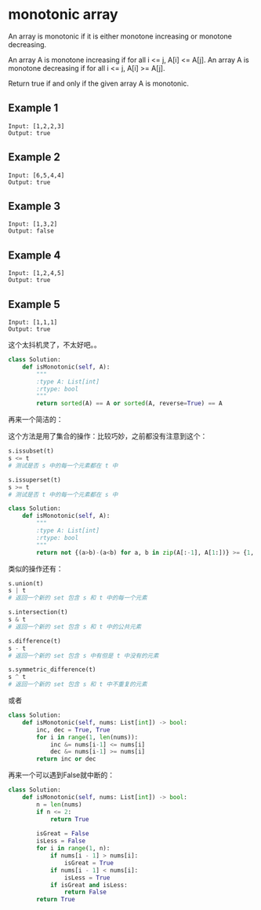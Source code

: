# monotonic array

An array is monotonic if it is either monotone increasing or monotone decreasing.

An array A is monotone increasing if for all i <= j, A[i] <= A[j].  An array A is monotone decreasing if for all i <= j, A[i] >= A[j].

Return true if and only if the given array A is monotonic.

## Example 1

```text
Input: [1,2,2,3]
Output: true
```

## Example 2

```text
Input: [6,5,4,4]
Output: true
```

## Example 3

```text
Input: [1,3,2]
Output: false
```

## Example 4

```text
Input: [1,2,4,5]
Output: true
```

## Example 5

```text
Input: [1,1,1]
Output: true
```

这个太抖机灵了，不太好吧。。

```python
class Solution:
    def isMonotonic(self, A):
        """
        :type A: List[int]
        :rtype: bool
        """
        return sorted(A) == A or sorted(A, reverse=True) == A
```

再来一个简洁的：

这个方法是用了集合的操作：比较巧妙，之前都没有注意到这个：
```Python
s.issubset(t)  
s <= t  
# 测试是否 s 中的每一个元素都在 t 中  

s.issuperset(t)  
s >= t  
# 测试是否 t 中的每一个元素都在 s 中  
```

```Python
class Solution:
    def isMonotonic(self, A):
        """
        :type A: List[int]
        :rtype: bool
        """
        return not {(a>b)-(a<b) for a, b in zip(A[:-1], A[1:])} >= {1, -1}
```

类似的操作还有：

```python
s.union(t)  
s | t  
# 返回一个新的 set 包含 s 和 t 中的每一个元素  

s.intersection(t)  
s & t  
# 返回一个新的 set 包含 s 和 t 中的公共元素  

s.difference(t)  
s - t  
# 返回一个新的 set 包含 s 中有但是 t 中没有的元素  

s.symmetric_difference(t)  
s ^ t  
# 返回一个新的 set 包含 s 和 t 中不重复的元素  

```

或者

```python
class Solution:
    def isMonotonic(self, nums: List[int]) -> bool:
        inc, dec = True, True
        for i in range(1, len(nums)):
            inc &= nums[i-1] <= nums[i]
            dec &= nums[i-1] >= nums[i]
        return inc or dec
```

再来一个可以遇到False就中断的：

```python
class Solution:
    def isMonotonic(self, nums: List[int]) -> bool:
        n = len(nums)
        if n <= 2:
            return True
        
        isGreat = False
        isLess = False
        for i in range(1, n):
            if nums[i - 1] > nums[i]:
                isGreat = True
            if nums[i - 1] < nums[i]:
                isLess = True
            if isGreat and isLess:
                return False
        return True
```

